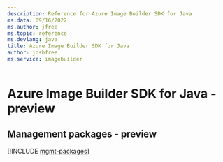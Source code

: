 ```yaml
---
description: Reference for Azure Image Builder SDK for Java
ms.data: 09/16/2022
ms.author: jfree
ms.topic: reference
ms.devlang: java
title: Azure Image Builder SDK for Java
author: joshfree
ms.service: imagebuilder
---
```

# Azure Image Builder SDK for Java - preview

## Management packages - preview
[!INCLUDE [mgmt-packages](image-builder-mgmt-index.md)]